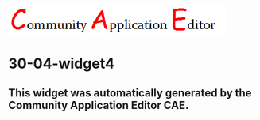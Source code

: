 ![CAE](https://github.com/PhilCAEOrg/application-30-04-app4/blob/gh-pages/frontendComponent-30-04-widget4/img/logo.png)  

30-04-widget4
===================


This widget was automatically generated by the Community Application Editor CAE.  
---------------
